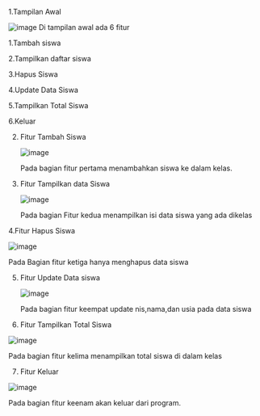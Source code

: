 1.Tampilan Awal

![image](https://github.com/user-attachments/assets/699ef759-40d1-4066-8e87-faca8e97e964)
Di tampilan awal ada 6 fitur

  1.Tambah siswa
  
  2.Tampilkan daftar siswa
  
  
  3.Hapus Siswa
  
  4.Update Data Siswa
  
  5.Tampilkan Total Siswa
  
  6.Keluar

2. Fitur Tambah Siswa

    ![image](https://github.com/user-attachments/assets/176eb214-353a-4a9d-9682-f9a42569f96f)

   Pada bagian fitur pertama menambahkan siswa ke dalam kelas.
3. Fitur Tampilkan data Siswa

   ![image](https://github.com/user-attachments/assets/49c72df4-effa-4f6a-9448-aeae58337388)

   Pada bagian Fitur kedua menampilkan isi data siswa yang ada dikelas

4.Fitur Hapus Siswa
  
  ![image](https://github.com/user-attachments/assets/2feff4da-541a-4b9d-b159-8335545b9189)
  
  Pada Bagian fitur ketiga hanya menghapus data siswa

5. Fitur Update Data siswa

   ![image](https://github.com/user-attachments/assets/d805b10c-0f21-45a6-aab5-97e777140d85)

   Pada bagian fitur keempat update nis,nama,dan usia pada data siswa
   
6. Fitur Tampilkan Total Siswa

![image](https://github.com/user-attachments/assets/9186c7a1-dbb5-4d16-941d-14d3a45a00b2)
   
   Pada bagian fitur kelima menampilkan total siswa di dalam kelas

7. Fitur Keluar

![image](https://github.com/user-attachments/assets/93d53d66-d010-49af-9d42-1a8f80a2d05b)
   
   Pada bagian fitur keenam akan keluar dari program.




